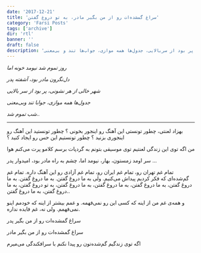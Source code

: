 ```yaml
---
date: '2017-12-21'
title: 'سراغ گمشده‌ات رو از من بگیر مادر، به تو دروغ گفتن'
category: 'Farsi Posts'
tags: ['archive']
dir: 'rtl'
banner: ''
draft: false
description: 'روز تموم شد، نیومد خونه اما. دل‌نگرون مادر بود، آشفته پدر. شهر خالی از هر نشونی، پر بود از سربالایی، جدول‌ها همه موازی، جواب‌ها تند و بی‌معنی.'
---
```


_روز تموم شد نیومد خونه اما_

_دل‌نگرون مادر بود، آشفته پدر_

_شهر خالی از هر نشونی، پر بود از سر بالایی_

_جدول‌ها همه موازی، جوابا تند وبی‌معنی_

_شب تموم شد.._

---

بهزاد لعنتی، چطور تونستی این آهنگ رو اینجور بخونی ؟ چطور تونستید این آهنگ رو اینجوری بزنید ؟ چطور تونستیم این حس رو ایجاد کنید ؟‌

من اگه توی این زندگی لعنتیم توی موسیقی بتونم به گردپات برسم کلامو پرت می‌کنم هوا

سر اومد زمستون، بهار، نیومد اما، چشم به راه مادر بود، امیدوار پدر ...

تمام غم تهران رو، تمام غم ایران رو، تمام غم آزادی رو این آهنگ داره. تمام غم گم‌شده‌ای که فکر کردیم پیداش می‌کنیم. ولی به ما دروغ گفتن. به ما دروغ گفتن. به ما دروغ گفتن، به ما دروغ گفتن، به ما دروغ گفتن، به ما دروغ گفتن، به تو دروغ گفتن، به ما دروغ گفتن، به ما دروغ گفتن..

و همه‌ی غم من از اینه که کسی این رو نمی‌فهمه. و غمم بیشتر از اینه که خودمم اینو نمی‌فهمم. ولی نه، غم فایده نداره.

سراغ گمشده‌ات رو از من بگیر پدر

سراغ گمشده‌ات رو از من بگیر مادر

اگه توی زندگیم گم‌شده‌تون رو پیدا نکنم با سرافکندگی می‌میرم
